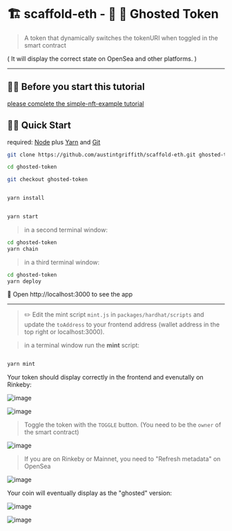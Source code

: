 # 🏗 scaffold-eth - 🔔 🔕 Ghosted Token

> A token that dynamically switches the tokenURI when toggled in the smart contract

( It will display the correct state on OpenSea and other platforms. )

---

## 👨‍🏫 Before you start this tutorial

[please complete the simple-nft-example tutorial](https://github.com/austintgriffith/scaffold-eth/tree/simple-nft-example)

## 🏃‍♀️ Quick Start

required: [Node](https://nodejs.org/dist/latest-v12.x/) plus [Yarn](https://classic.yarnpkg.com/en/docs/install/) and [Git](https://git-scm.com/downloads)

```bash
git clone https://github.com/austintgriffith/scaffold-eth.git ghosted-token

cd ghosted-token

git checkout ghosted-token
```

```bash

yarn install

```

```bash

yarn start

```

> in a second terminal window:

```bash
cd ghosted-token
yarn chain

```

> in a third terminal window:

```bash
cd ghosted-token
yarn deploy

```

📱 Open http://localhost:3000 to see the app

---

> ✏️ Edit the mint script `mint.js` in `packages/hardhat/scripts` and update the `toAddress` to your frontend address (wallet address in the top right or localhost:3000).

> in a terminal window run the **mint** script:

```bash

yarn mint

```


Your token should display correctly in the frontend and evenutally on Rinkeby:

![image](https://user-images.githubusercontent.com/2653167/122653983-b1070100-d105-11eb-955d-5abc5221dbbf.png)

![image](https://user-images.githubusercontent.com/2653167/122653961-8d43bb00-d105-11eb-9edf-ff996a75b2ff.png)


> Toggle the token with the `TOGGLE` button. (You need to be the `owner` of the smart contract)

![image](https://user-images.githubusercontent.com/2653167/122654171-c6305f80-d106-11eb-9757-c6be7e6c9f7a.png)


> If you are on Rinkeby or Mainnet, you need to "Refresh metadata" on OpenSea

![image](https://user-images.githubusercontent.com/2653167/122654028-ce3bcf80-d105-11eb-97d7-f3ac9236e0da.png)


Your coin will eventually display as the "ghosted" version:

![image](https://user-images.githubusercontent.com/2653167/122654182-d3e5e500-d106-11eb-8598-fc793f5ae11a.png)

![image](https://user-images.githubusercontent.com/2653167/122654043-ead80780-d105-11eb-8c5b-405205f7aa8c.png)

